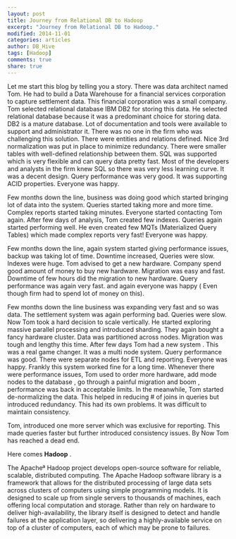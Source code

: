 ```yaml
---
layout: post
title: Journey from Relational DB to Hadoop
excerpt: "Journey from Relational DB to Hadoop."
modified: 2014-11-01
categories: articles
author: DB_Hive
tags: [Hadoop]
comments: true
share: true
---
```


Let me start this blog by telling you a story. There was data architect named Tom.
He had to build a Data Warehouse for a financial services corporation to capture settlement data. This financial corporation was a small company. Tom selected relational database IBM DB2 for storing this data. He selected relational database because it was a predominant choice for storing data. DB2 is a mature database. Lot of documentation and tools were available to support and administrator it. There was no one in the firm who was challenging this solution. There were entities and relations defined. Nice 3rd normalization was put in place to minimize redundancy. There were smaller tables with well-defined relationship between them.
SQL was supported which is very flexible and can query data pretty fast. Most of the developers and analysts in the firm knew SQL so there was very less learning curve.
 It was a decent design. Query performance was very good. It was supporting ACID properties. Everyone was happy.

Few months down the line, business was doing good which started bringing lot of data into the system. Queries started taking more and more time. Complex reports started taking minutes. Everyone started contacting Tom again. After few days of analysis, Tom created few indexes. Queries again started performing well. He even created few MQTs (Materialized Query Tables) which made complex reports very fast! Everyone was happy.

Few months down the line, again system started giving performance issues, backup was taking lot of time. Downtime increased, Queries were slow. Indexes were huge.
Tom advised to get a new hardware. Company spend good amount of money to buy new hardware. Migration was easy and fast. Downtime of few hours did the migration to new hardware. Query performance was again very fast. and again everyone was happy ( Even though firm had to spend lot of money on this).

Few months down the line business was expanding very fast and so was data. The settlement system was again performing bad. Queries were slow. Now Tom took a hard decision to scale vertically. He started exploring massive parallel processing and introduced sharding. They again bought a fancy hardware cluster. Data was partitioned across nodes. Migration was tough and lengthy this time. After few days Tom had a new system . This was a real game changer. It was a multi node system. Query performance was good. There were separate nodes for ETL and reporting. Everyone was happy. Frankly this system worked fine for a long time. Whenever there were performance issues, Tom used to order more hardware, add mode nodes to the database , go through a painful migration and boom , performance was back in acceptable limits.
In the meanwhile, Tom started de-normalizing the data. This helped in reducing # of joins in queries but introduced redundancy. This had its own problems. It was difficult to maintain consistency.

Tom, introduced one more server which was exclusive for reporting. This made queries faster but further introduced consistency issues.
By Now Tom has reached a dead end.

Here comes **Hadoop** .

The Apacheª Hadoop project develops open-source software for reliable, scalable, distributed computing.
The Apache Hadoop software library is a framework that allows for the distributed processing of large data sets across clusters of computers using simple programming models. It is designed to scale up from single servers to thousands of machines, each offering local computation and storage. Rather than rely on hardware to deliver high-availability, the library itself is designed to detect and handle failures at the application layer, so delivering a highly-available service on top of a cluster of computers, each of which may be prone to failures.



